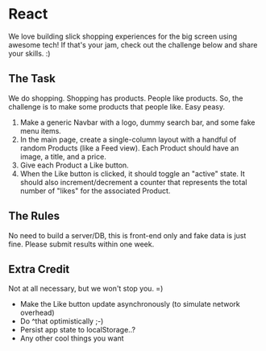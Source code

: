 # React
We love building slick shopping experiences for the big screen using awesome tech! If that's your jam, check out the challenge below and share your skills. :)

## The Task
We do shopping. Shopping has products. People like products. So, the challenge is to make some products that people like. Easy peasy.

  1. Make a generic Navbar with a logo, dummy search bar, and some fake menu items.
  2. In the main page, create a single-column layout with a handful of random Products (like a Feed view). Each Product should have an image, a title, and a price.
  3. Give each Product a Like button.
  4. When the Like button is clicked, it should toggle an "active" state. It should also increment/decrement a counter that represents the total number of "likes" for the associated Product.

## The Rules
No need to build a server/DB, this is front-end only and fake data is just fine. Please submit results within one week.

## Extra Credit
Not at all necessary, but we won't stop you. =)

  - Make the Like button update asynchronously (to simulate network overhead)
  - Do ^that optimistically ;-)
  - Persist app state to localStorage..?
  - Any other cool things you want
